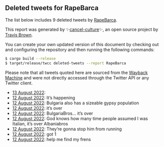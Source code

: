 ## Deleted tweets for RapeBarca

The list below includes 9 deleted tweets by
[RapeBarca](https://twitter.com/RapeBarca).



This report was generated by ✨[cancel-culture](https://github.com/travisbrown/cancel-culture)✨,
an open source project by [Travis Brown](https://twitter.com/travisbrown).

You can create your own updated version of this document by checking out and configuring the
repository and then running the following commands:

```bash
$ cargo build --release
$ target/release/twcc deleted-tweets --report RapeBarca
```

Please note that all tweets quoted here are sourced from the
[Wayback Machine](https://web.archive.org) and were not directly accessed through the Twitter API or
any Twitter client.

* [13 August 2022](https://web.archive.org/web/20220813000931/https://twitter.com/RapeBarca/status/1558243947025137665):  <!--1558243947025137665-->
* [12 August 2022](https://web.archive.org/web/20220812213502/https://twitter.com/RapeBarca/status/1558205246932926473): It’s happening <!--1558205246932926473-->
* [12 August 2022](https://web.archive.org/web/20220812213008/https://twitter.com/RapeBarca/status/1558203780168122376): Bulgaria also has a sizeable gypsy population <!--1558203780168122376-->
* [12 August 2022](https://web.archive.org/web/20220812212326/https://twitter.com/RapeBarca/status/1558202442805805056): it’s over <!--1558202442805805056-->
* [12 August 2022](https://web.archive.org/web/20220812213008/https://twitter.com/RapeBarca/status/1558203780168122376): BulgariaBros… it’s over <!--1558202298853105668-->
* [12 August 2022](https://web.archive.org/web/20220812211020/https://twitter.com/RapeBarca/status/1558199147777458181): God knows how many time people assumed I was Italian, it’s over Albaniabros <!--1558199147777458181-->
* [12 August 2022](https://web.archive.org/web/20220812191424/https://twitter.com/RapeBarca/status/1558169842196402176): They’re gonna stop him from running <!--1558169842196402176-->
* [12 August 2022](https://web.archive.org/web/20220812180329/https://twitter.com/RapeBarca/status/1558152093768290307): got 1 <!--1558152093768290307-->
* [12 August 2022](https://web.archive.org/web/20220812042850/https://twitter.com/RapeBarca/status/1557880082156453888): help me find my frens <!--1557880082156453888-->
